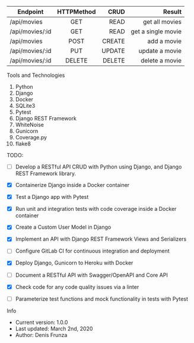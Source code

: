 


| Endpoint      | HTTPMethod    | CRUD  |    Result            |
| ------------- |:-------------:| -----:|---------------------:|
| /api/movies   |   GET         | READ  | get all movies       |
|/api/movies/:id|   GET         | READ  | get a single movie   |
| /api/movies   |   POST        |CREATE | add a movie          |
|/api/movies/:id|   PUT         |UPDATE | update a movie       |
|/api/movies/:id|   DELETE      |DELETE | delete a movie       |


Tools and Technologies

1. Python
2. Django
3. Docker
4. SQLite3
5. Pytest
6. Django REST Framework
7. WhiteNoise
8. Gunicorn
9. Coverage.py
10. flake8

TODO:
- [ ] Develop a RESTful API CRUD with Python using Django, and Django REST Framework library.
- [X] Containerize Django inside a Docker container
- [X] Test a Django app with Pytest
- [X] Run unit and integration tests with code coverage inside a Docker container
- [X] Create a Custom User Model in Django
- [X] Implement an API with Django REST Framework Views and Serializers
- [ ] Configure GitLab CI for continuous integration and deployment
- [X] Deploy Django, Gunicorn to Heroku with Docker
- [ ] Document a RESTful API with Swagger/OpenAPI and Core API
- [X] Check code for any code quality issues via a linter
- [ ] Parameterize test functions and mock functionality in tests with Pytest


Info

* Current version: 1.0.0
* Last updated: March 2nd, 2020
* Author: Denis Frunza